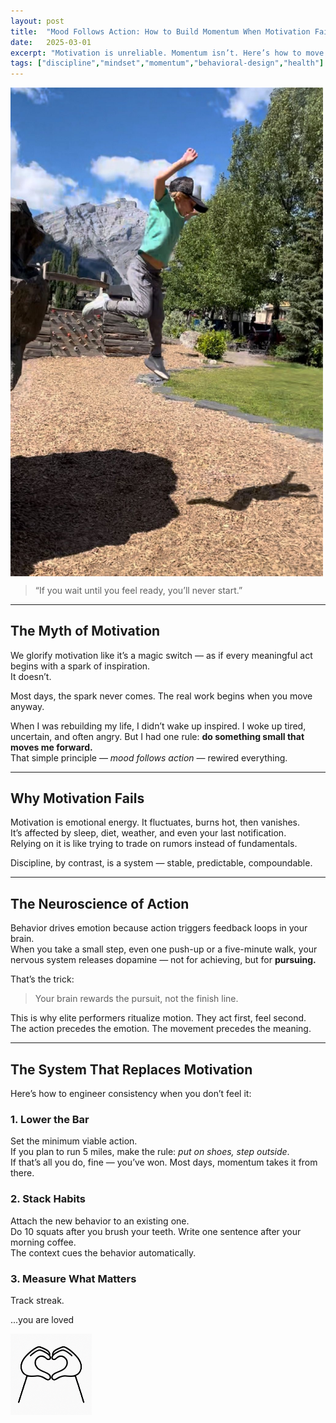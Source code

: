 ```yaml
---
layout: post
title:  "Mood Follows Action: How to Build Momentum When Motivation Fails"
date:   2025-03-01
excerpt: "Motivation is unreliable. Momentum isn’t. Here’s how to move when you don’t feel like it — and why action is the antidote to hesitation."
tags: ["discipline","mindset","momentum","behavioral-design","health"]
---
```




<img src="../images/jump.jpg" alt="jump" style="width: 500px; display: block; margin-left: 0;">


> “If you wait until you feel ready, you’ll never start.”

---

## The Myth of Motivation

We glorify motivation like it’s a magic switch — as if every meaningful act begins with a spark of inspiration.  
It doesn’t.  

Most days, the spark never comes. The real work begins when you move anyway.  

When I was rebuilding my life, I didn’t wake up inspired. I woke up tired, uncertain, and often angry. But I had one rule: **do something small that moves me forward.**  
That simple principle — *mood follows action* — rewired everything.  

---

## Why Motivation Fails

Motivation is emotional energy. It fluctuates, burns hot, then vanishes.  
It’s affected by sleep, diet, weather, and even your last notification.  
Relying on it is like trying to trade on rumors instead of fundamentals.

Discipline, by contrast, is a system — stable, predictable, compoundable.    

---

## The Neuroscience of Action

Behavior drives emotion because action triggers feedback loops in your brain.  
When you take a small step, even one push-up or a five-minute walk, your nervous system releases dopamine — not for achieving, but for **pursuing.**  

That’s the trick:  
> Your brain rewards the pursuit, not the finish line.

This is why elite performers ritualize motion. They act first, feel second.  
The action precedes the emotion. The movement precedes the meaning.  

---

## The System That Replaces Motivation

Here’s how to engineer consistency when you don’t feel it:

### 1. **Lower the Bar**
Set the minimum viable action.  
If you plan to run 5 miles, make the rule: *put on shoes, step outside*.  
If that’s all you do, fine — you’ve won. Most days, momentum takes it from there.

### 2. **Stack Habits**
Attach the new behavior to an existing one.  
Do 10 squats after you brush your teeth. Write one sentence after your morning coffee.  
The context cues the behavior automatically.

### 3. **Measure What Matters**
Track streak. 





...you are loved 

<img src="../images/you are loved.png" alt="you are loved" style="width: 130px; display: block; margin-left: 0;">



